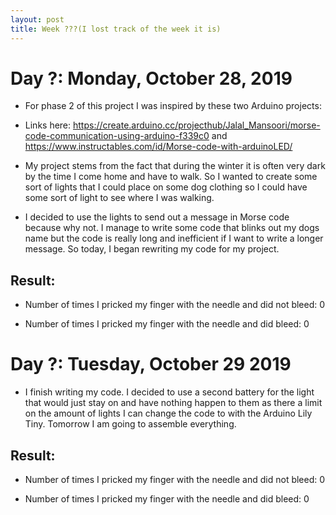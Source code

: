 ```yaml
---
layout: post
title: Week ???(I lost track of the week it is)
---
```


# Day ?: Monday, October 28, 2019
* For phase 2 of this project I was inspired by these two Arduino projects:

* Links here: https://create.arduino.cc/projecthub/Jalal_Mansoori/morse-code-communication-using-arduino-f339c0 and https://www.instructables.com/id/Morse-code-with-arduinoLED/

* My project stems from the fact that during the winter it is often very dark by the time I come home and have to walk.  So I wanted to create some sort of lights that I could place on  some dog clothing so I could have some sort of light to see where I was walking.

* I decided to use the lights to send out a message in Morse code because why not. I manage to write some code that blinks out my dogs name but the code is really long and inefficient if I want to write a longer message. So today, I began rewriting my code for my project. 


## Result:
* Number of times I pricked my finger with the needle and did not bleed: 0

* Number of times I pricked my finger with the needle and did bleed: 0




# Day ?: Tuesday, October 29 2019

* I finish writing my code. I decided to use a second battery for the light that would just stay on and have nothing happen to them as there a limit on the amount of lights I can change the code to with the Arduino Lily Tiny. Tomorrow I am going to assemble everything. 

## Result:
* Number of times I pricked my finger with the needle and did not bleed: 0

* Number of times I pricked my finger with the needle and did bleed: 0